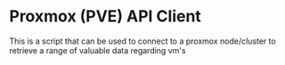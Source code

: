 # Proxmox (PVE) API Client
This is a script that can be used to connect to a proxmox node/cluster to retrieve a range of valuable data regarding vm's
